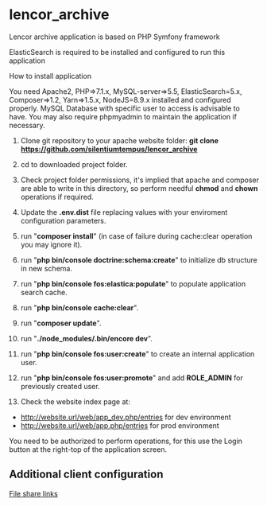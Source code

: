 # lencor_archive
Lencor archive application is based on PHP Symfony framework

ElasticSearch is required to be installed and configured to run this application


How to install application

You need Apache2, PHP=>7.1.x, MySQL-server=>5.5, ElasticSearch=5.x, Composer=>1.2, Yarn=>1.5.x, NodeJS=8.9.x installed and configured properly.
MySQL Database with specific user to access is advisable to have.
You may also require phpmyadmin to maintain the application if necessary.

1. Clone git repository to your apache website folder:
**git clone https://github.com/silentiumtempus/lencor_archive**

2. cd to downloaded project folder.

3. Check project folder permissions, it's implied that apache and composer are able to write in this directory, so perform needful **chmod** and **chown** operations if required.

4. Update the **.env.dist** file replacing values with your enviroment configuration parameters.

5. run "**composer install**" (in case of failure during cache:clear operation you may ignore it).

6. run "**php bin/console doctrine:schema:create**" to initialize db structure in new schema.

7. run "**php bin/console fos:elastica:populate**" to populate application search cache.

8. run "**php bin/console cache:clear**".

9. run "**composer update**".

10. run "**./node_modules/.bin/encore dev**". 

11. run "**php bin/console fos:user:create**" to create an internal application user.

12. run "**php bin/console fos:user:promote**" and add **ROLE_ADMIN** for previously created user.

13. Check the website index page at:
 - http://website.url/web/app_dev.php/entries for dev environment
 - http://website.url/web/app.php/entries for prod environment 

You need to be authorized to perform operations, for this use the Login button at the right-top of the application screen.


## Additional client configuration

[File share links](https://github.com/silentiumtempus/lencor_archive/blob/master/app/Resources/doc/file_links.md)
